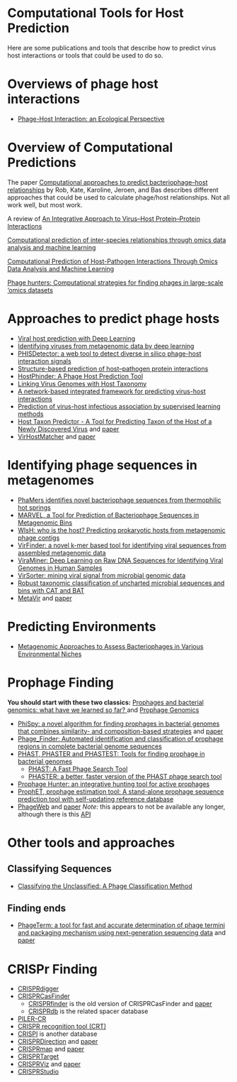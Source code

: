 # Computational Tools for Host Prediction

Here are some publications and tools that describe how to predict virus host interactions or tools that could be used to do so.

# Overviews of phage host interactions

* [Phage-Host Interaction: an Ecological Perspective](https://www.ncbi.nlm.nih.gov/pmc/articles/PMC419959/)

# Overview of Computational Predictions

The paper [Computational approaches to predict bacteriophage–host relationships](https://academic.oup.com/femsre/article/40/2/258/2570202) by Rob, Kate, Karoline, Jeroen, and Bas describes different approaches that could be used to calculate phage/host relationships. Not all work well, but most work.

A review of [An Integrative Approach to Virus–Host Protein–Protein Interactions](https://link.springer.com/protocol/10.1007/978-1-4939-8618-7_8)

[Computational prediction of inter-species relationships through omics data analysis and machine learning](https://bmcbioinformatics.biomedcentral.com/articles/10.1186/s12859-018-2388-7) 

[Computational Prediction of Host-Pathogen Interactions Through Omics Data Analysis and Machine Learning](https://link.springer.com/chapter/10.1007/978-3-319-56154-7_33)

[Phage hunters: Computational strategies for finding phages in large-scale ‘omics datasets](https://www.sciencedirect.com/science/article/pii/S0168170217306019)

# Approaches to predict phage hosts

* [Viral host prediction with Deep Learning](https://www.biorxiv.org/content/10.1101/575571v1.abstract)
* [Identifying viruses from metagenomic data by deep learning](https://arxiv.org/abs/1806.07810)
* [PHISDetector: a web tool to detect diverse in silico phage-host interaction signals](https://www.biorxiv.org/content/10.1101/661074v1.abstract)
* [Structure-based prediction of host–pathogen protein interactions](https://www.sciencedirect.com/science/article/pii/S0959440X16301245)
* [HostPhinder: A Phage Host Prediction Tool](https://www.mdpi.com/1999-4915/8/5/116)
* [Linking Virus Genomes with Host Taxonomy](https://www.mdpi.com/1999-4915/8/3/66)
* [A network-based integrated framework for predicting virus-host interactions](https://www.biorxiv.org/content/10.1101/505768v2)
* [Prediction of virus-host infectious association by supervised learning methods](https://www.ncbi.nlm.nih.gov/pmc/articles/PMC5374558/)
* [Host Taxon Predictor - A Tool for Predicting Taxon of the Host of a Newly Discovered Virus](https://github.com/wojciech-galan/viruses_classifier) and [paper](https://www.nature.com/articles/s41598-019-39847-2)
* [VirHostMatcher](https://github.com/jessieren/VirHostMatcher) and [paper](https://academic.oup.com/nar/article/45/1/39/2605663)


# Identifying phage sequences in metagenomes

* [PhaMers identifies novel bacteriophage sequences from thermophilic hot springs](https://www.biorxiv.org/content/10.1101/169672v1.abstract)
* [MARVEL, a Tool for Prediction of Bacteriophage Sequences in Metagenomic Bins](https://www.frontiersin.org/articles/10.3389/fgene.2018.00304/full)
* [WIsH: who is the host? Predicting prokaryotic hosts from metagenomic phage contigs](https://academic.oup.com/bioinformatics/article/33/19/3113/3964377)
* [VirFinder: a novel k-mer based tool for identifying viral sequences from assembled metagenomic data](https://microbiomejournal.biomedcentral.com/articles/10.1186/s40168-017-0283-5)
* [ViraMiner: Deep Learning on Raw DNA Sequences for Identifying Viral Genomes in Human Samples](https://www.biorxiv.org/content/10.1101/602656v2)
* [VirSorter: mining viral signal from microbial genomic data](https://peerj.com/articles/985/)
* [Robust taxonomic classification of uncharted microbial sequences and bins with CAT and BAT](https://genomebiology.biomedcentral.com/articles/10.1186/s13059-019-1817-x)
* [MetaVir](http://metavir-meb.univ-bpclermont.fr/) and [paper](https://bmcbioinformatics.biomedcentral.com/articles/10.1186/1471-2105-15-76)

# Predicting Environments
* [Metagenomic Approaches to Assess Bacteriophages in Various Environmental Niches](https://www.mdpi.com/1999-4915/9/6/127) 

# Prophage Finding

**You should start with these two classics:** [Prophages and bacterial genomics: what have we learned so far?
](https://onlinelibrary.wiley.com/doi/full/10.1046/j.1365-2958.2003.03580.x) and [Prophage Genomics](https://mmbr.asm.org/content/67/2/238)

* [PhiSpy: a novel algorithm for finding prophages in bacterial genomes that combines similarity- and composition-based strategies](https://github.com/linsalrob/PhiSpy) and [paper](https://academic.oup.com/nar/article/40/16/e126/1027055)
* [Phage_Finder: Automated identification and classification of prophage regions in complete bacterial genome sequences](https://academic.oup.com/nar/article/34/20/5839/3100473)
* [PHAST, PHASTER and PHASTEST: Tools for finding prophage in bacterial genomes](https://academic.oup.com/bib/article/20/4/1560/4222653)
    * [PHAST: A Fast Phage Search Tool](https://www.ncbi.nlm.nih.gov/pmc/articles/PMC3125810/)
    * [PHASTER: a better, faster version of the PHAST phage search tool](https://academic.oup.com/nar/article/44/W1/W16/2499364)
* [Prophage Hunter: an integrative hunting tool for active prophages](https://academic.oup.com/nar/article/47/W1/W74/5494712)
* [ProphET, prophage estimation tool: A stand-alone prophage sequence prediction tool with self-updating reference database](https://journals.plos.org/plosone/article?id=10.1371/journal.pone.0223364)
* [PhageWeb](http://computationalbiology.ufpa.br/phageweb) and [paper](https://www.frontiersin.org/articles/10.3389/fgene.2018.00644/full) *Note:* this appears to not be available any longer, although there is this [API](https://github.com/phagewebufpa/API)

# Other tools and approaches

## Classifying Sequences

* [Classifying the Unclassified: A Phage Classification Method](https://www.mdpi.com/1999-4915/11/2/195)

## Finding ends

* [PhageTerm: a tool for fast and accurate determination of phage termini and packaging mechanism using next-generation sequencing data](https://sourceforge.net/projects/phageterm/) and [paper](https://www.nature.com/articles/s41598-017-07910-5)

# CRISPr Finding

* [CRISPRdigger](https://www.nature.com/articles/srep32942)
* [CRISPRCasFinder](https://crisprcas.i2bc.paris-saclay.fr) 
    * [CRISPRfinder](https://crispr.i2bc.paris-saclay.fr/Server/) is the old version of CRISPRCasFinder and [paper](https://www.ncbi.nlm.nih.gov/pmc/articles/PMC1933234/)
    * [CRISPRdb](https://bmcbioinformatics.biomedcentral.com/articles/10.1186/1471-2105-8-172) is the related spacer database
* [PILER-CR](https://bmcbioinformatics.biomedcentral.com/articles/10.1186/1471-2105-8-18) 
* [CRISPR recognition tool (CRT)](https://www.ncbi.nlm.nih.gov/pubmed/17577412)
* [CRISPI](https://academic.oup.com/bioinformatics/article-lookup/doi/10.1093/bioinformatics/btp586) is another database 
* [CRISPRDirection](https://omictools.com/crisprdirection-tool) and [paper](https://www.ncbi.nlm.nih.gov/pubmed/24578404)
* [CRISPRmap](http://rna.informatik.uni-freiburg.de/CRISPRmap/) and [paper](https://academic.oup.com/nar/article/41/17/8034/2411525)
* [CRISPRTarget](http://bioanalysis.otago.ac.nz/CRISPRTarget/)
* [CRISPRViz](https://github.com/CRISPRlab/CRISPRviz) and [paper](https://www.tandfonline.com/doi/abs/10.1080/15476286.2018.1493332?journalCode=krnb20)
* [CRISPRStudio](https://github.com/moineaulab/CRISPRStudio)


